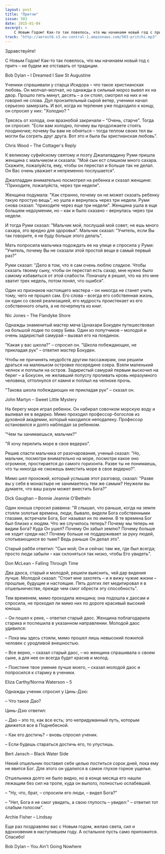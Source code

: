 ```yaml
---
layout: post
title: "Притчи"
issue: 503
date: 2015-01-04
excerpt: >
    С Новым Годом! Как-то так повелось, что мы начинаем новый год с притч – не будем же отставать от традиции.
track: "http://aerost8.s3.eu-central-1.amazonaws.com/503-pritchi.mp3"
---
```


Здравствуйте!

С Новым Годом! Как-то так повелось, что мы начинаем новый год с притч – не будем же отставать от традиции.

Bob Dylan – I Dreamed I Saw St Augustine

Ученики спрашивали у старца Исидора – что такое христианская любовь. Он молчал-молчал, но однажды в сильный мороз вывел их на двор. Прошло пять минут, десять – а он стоял, смотрел на них и не говорил не слова. Дул пронзительный сырой ветер, ученики начал серьезно замерзать. И вот, когда их терпение уже подходило к концу, он спросил у них: "Холодно? "

Трясясь от холода, они вразнобой закричали – "Очень, старче". Тогда он спросил: "Если вам холодно, почему вы продолжаете стоять поодиночке; почему бы вам не обняться – тогда теплом своих тел вы могли бы согреть друг друга. Вот это и была бы христианская любовь".

Chris Wood – The Cottager's Reply

К великому суфийскому святому и поэту Джалаладдину Руми пришла женщина с мальчиком и сказала: "Мой сын ест слишком много сахара. Скажите, пожалуйста, ему, чтобы он перестал и больше так не делал. Он Вас очень уважает и непременно послушается".

Джалладдин внимательно посмотрел на ребенка и сказал женщине: "Приходите, пожалуйста, через три недели".

Женщина подумала: "Как странно, почему он не может сказать ребенку такую простую вещь", но ушла и вернулась через три недели. Руми снова сказал: "приходите через еще три недели". Женщина ушла в еще большем недоумении, но – как и было сказано – вернулась через три недели.

И тогда Руми сказал: "Мальчик мой, послушай мой совет; не ешь много сахара, это вредно для здоровья". Мальчик сказал: "Учитель, если Вы так говорите, я не буду больше этого делать".

Мать попросила мальчика подождать ее на улице и спросила у Руми: "Учитель, почему Вы не сказали этой простой вещи в самый первый раз?"

Руми сказал: "Дело в том, что я сам очень люблю сладкое. Чтобы сказать твоему сыну, чтобы он перестал есть сахар, мне нужно было самому избавиться от этой слабости. Поначалу я решил, что на это мне хватит трех недель, потом понял, что ошибся".

Один из признаков настоящего мастера – он никогда не станет учить тому, чего не прошел сам. Его слова – всегда его собственная жизнь, он един со своей реализацией, его мудрость проистекает из его собственного опыта, а не почерпнута из книг.

Nic Jones – The Flandyke Shore

Однажды знаменитый мастер меча Цунахари Бокуден путешествовал на большой лодке по озеру Бива. Один из попутчиков – молодой и очень задиристый самурай – вызвал его на поединок.

"Какая у вас школа?" – спросил он. "Школа побеждающих, не прикладая рук" – ответил мастер Бокуден.

Чтобы не причинять неудобств другим пассажирам, они решили драться на маленьком островке посередине озера. Взяли маленький челнок и поплыли на остров. Задиристый самурай первым выскочил на берег – а Бокусен, не желавший попусту проливать кровь неразумного человека, оттолнулся от камня и поплыл на челноке прочь.

"Такова школа побеждающих не прикладая рук" – сказал он.

John Martyn – Sweet Little Mystery

На берегу моря играл ребенок. Он набирал совочком морскую воду и выливал ее в ведерко. Мимо проходил профессор-богослов из духовной академии, который находился неподалеку. Профессор остановился и долго наблюдал за ребенком.

"Чем ты занимаешься, мальчик?"

"Я хочу перелить море в свое ведерко".

Решив спасти мальчика от разочарования, ученый сказал: "Но, мальчик, посмотри внимательно на море, посмотри какое оно огромное, простирается до самого горизонта. Разве ты не понимаешь, что ты никогда не сможешь вместить море в свое ведерко?".

Мимо шел прохожий, который услышав этот разговор, сказал: "Разве вы у себя в монастыре не занимаетесь тем же самым? Неужели вы думаете, что ваш разум может вместить Бога?"

Dick Gaughan – Bonnie Jeannie O'Betheln

Один юноша спросил раввина: "Я слышал, что раньше, когда на земле стояли золотые времена, люди, бывало, видели Бога собственными глазами, встречали Бога, Бог называл их по имени. В те времена Бог был близко к людям. Что же случилось теперь? Почему мы теперь не видим Бога? Куда Он ушел? Почему Он забыл землю? Почему больше не ходит среди нас? Почему больше не поддерживает за руку людей, спотывающихся во тьме? Ведь раньше Он делал это".

Старый рабби ответил: "Сын мой; Он и сейчас там же, где был всегда; просто люди забыли – как склоняться так низко, чтобы Его увидеть".

Don McLean – Falling Through Time

Два даоса, старый и молодой, решили выяснить, чей дар видения лучше. Молодой сказал: "Стоит мне захотеть – и я вижу чужие жизни – прошлые, будущие и настоящие. Пять долгих лет медитировал я в отшельничестве, прежде чем смог обрести эту способность".

Тем временем, мимо проходила женщина; она подошла к даосам и спросила, не проходил ли мимо них по дороге красивый высокий юноша.

– Он пошел к реке, – ответил старый даос. Женщина поблагодарила старика и поспешила в указанном направлении. Молодой даос удивился:

– Пока мы здесь стояли, мимо прошел лишь невысокий пожилой человек с уродливой внешностью.

– Все верно, – сказал старый даос, – но женщина спрашивала о своем сыне, а для нее он всегда будет красив и молод.

– Поистине твое умение лучше моего, – сказал молодой даос и попросился к старику в ученики.

Eliza Carthy/Norma Waterson – 5

Однажды ученик спросил у Цинь-Дзю:

– Что такое Дао?

Цинь-Дзю ответил:

– Дао – это то, как все есть; это непридуманный путь, которым движется все в Поднебесной.

– Как его достичь? – вновь спросил ученик.

– Если будешь стараться достичь его, то упустишь.

Bert Jansch – Black Water Side

Некий отшельник поставил себе целью поститься сорок дней, пока ему не явится Бог. Для этого он удалился в самое глухое горное ущелье.

Отшельника долго не было видно, но в конце месяца его нашли лежащим без сил на тропе, куда он выполз, полностью ослабевший.

– "Ну, что, брат, – спросили его люди, – видел Бога?"

– "Нет, Бога я не смог увидеть, а свою глупость – увидел:" – ответил тот слабым голосом".

Archie Fisher – Lindsay

Еще раз поздравляю вас с Новым годом, желаю света, сил и вдохновения в наступившем году. А остальное пусть само приложится. Спасибо!

Bob Dylan – You Ain't Going Nowhere
